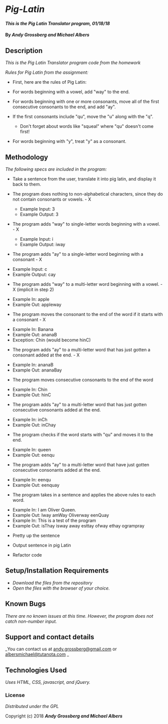 # _Pig-Latin_

#### _This is the Pig Latin Translator program, 01/18/18_

#### By _**Andy Grossberg and Michael Albers**_

## Description

_This is the Pig Latin Translator program code from the homework_

_Rules for Pig Latin from the assignment:_

* First, here are the rules of Pig Latin:

* For words beginning with a vowel, add "way" to the end.

* For words beginning with one or more consonants, move all of the first consecutive consonants to the end, and add "ay".

* If the first consonants include "qu", move the "u" along with the "q".
  - Don't forget about words like "squeal" where "qu" doesn't come first!

* For words beginning with "y", treat "y" as a consonant.

## Methodology

_The following specs are included in the program:_

* Take a sentence from the user, translate it into pig latin, and display it back to them.

* The program does nothing to non-alphabetical characters, since they do not contain consonants or vowels. - X
  - Example Input: 3
  - Example Output: 3

* The program adds "way" to single-letter words beginning with a vowel. - X
  - Example Input: i
  - Example Output: iway

* The program adds "ay" to a single-letter word beginning with a consonant - X
 - Example Input: c
 - Example Output: cay

* The program adds "way" to a multi-letter word beginning with a vowel. - X (implicit in step 2)
 - Example In: apple
 - Example Out: appleway

* The program moves the consonant to the end of the word if it starts with a consonant - X
 - Example In: Banana
 - Example Out: ananaB
 - Exception: Chin (would become hinC)

* The program adds "ay" to a multi-letter word that has just gotten a consonant added at the end. - X
 - Example In: ananaB
 - Example Out: ananaBay

* The program moves consecutive consonants to the end of the word
 - Example In: Chin
 - Example Out: hinC

* The program adds "ay" to a multi-letter word that has just gotten consecutive consonants added at the end.
 - Example In: inCh
 - Example Out: inChay

* The program checks if the word starts with "qu" and moves it to the end.
 - Example In: queen
 - Example Out: eenqu

* The program adds "ay" to a multi-letter word that have just gotten consecutive consonants added at the end.
 - Example In: eenqu
 - Example Out: eenquay

* The program takes in a sentence and applies the above rules to each word.
 - Example In: I am Oliver Queen.
 - Example Out: Iway amWay Oliverway eenQuay
 - Example In: This is a test of the program
 - Example Out: isThay isway away esttay ofway ethay ogrampray

* Pretty up the sentence

* Output sentence in pig Latin

* Refactor code

## Setup/Installation Requirements

* _Download the files from the repository_
* _Open the files with the browser of your choice._

## Known Bugs

_There are no known issues at this time. However, the program does not catch non-number input._

## Support and contact details

_You can contact us at andy.grossberg@gmail.com or albersmichael@tutanota.com _

## Technologies Used

_Uses HTML, CSS, javascript, and jQuery._

### License

*Distributed under the GPL*

Copyright (c) 2018 **_Andy Grossberg and Michael Albers_**
